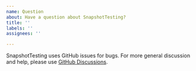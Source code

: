 ```yaml
---
name: Question
about: Have a question about SnapshotTesting?
title: ''
labels: ''
assignees: ''

---
```


SnapshotTesting uses GitHub issues for bugs. For more general discussion and help, please use [GitHub Discussions](https://github.com/pointfreeco/swift-snapshot-testing/discussions).
